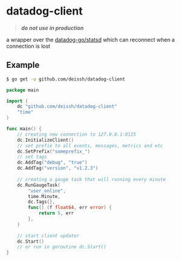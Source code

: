 # datadog-client

> ***do not use in production***

a wrapper over the [datadog-go/statsd](http://github.com/DataDog/datadog-go/statsd) which can reconnect when a connection is lost

## Example

```bash
$ go get -u github.com/deissh/datadog-client
```

```go
package main

import (
	dc "github.com/deissh/datadog-client"
	"time"
)

func main() {
	// creating new connection to 127.0.0.1:8125
	dc.InitializeClient()
	// set prefix to all events, messages, metrics and etc
	dc.SetPrefix("someprefix_")
	// set tags
	dc.AddTag("debug", "true")
	dc.AddTag("version", "v1.2.3")
	
	// creating a gauge task that will running every minute
	dc.RunGaugeTask(
		"user_online",
		time.Minute,
		dc.Tags{},
		func() (f float64, err error) {
			return 5, err
		},
	)
	
	// start client updater
	dc.Start()
	// or run in goroutine dc.Start()
}
```
